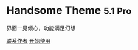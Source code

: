 # Handsome Theme <small>5.1 Pro</small>

界面一见倾心，功能满足幻想

[联系作者](https://www.ihewro.com/)
[开始使用](/start)

